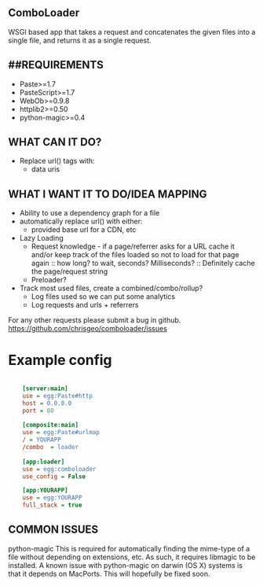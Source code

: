 ComboLoader
-----------
WSGI based app that takes a request and concatenates the given files into a single file, and returns it as a single request.

  ##REQUIREMENTS
  ---------------
  * Paste>=1.7
  * PasteScript>=1.7
  * WebOb>=0.9.8
  * httplib2>=0.50
  * python-magic>=0.4

WHAT CAN IT DO?
---------------
  * Replace url() tags with:
    - data uris

WHAT I WANT IT TO DO/IDEA MAPPING
---------------------------------
  * Ability to use a dependency graph for a file
  * automatically replace url() with either:
      - provided base url for a CDN, etc
  * Lazy Loading
    - Request knowledge - if a page/referrer asks for a URL cache it and/or keep track of the files loaded so not to load for that page again
      :: how long? to wait, seconds? Milliseconds?
      :: Definitely cache the page/request string
    - Preloader?
  * Track most used files, create a combined/combo/rollup?
    - Log files used so we can put some analytics
    - Log requests and urls + referrers

For any other requests please submit a bug in github. https://github.com/chrisgeo/comboloader/issues

# Example config
```ini
    
    [server:main]
    use = egg:Paste#http
    host = 0.0.0.0
    port = 80
    
    [composite:main]
    use = egg:Paste#urlmap
    / = YOURAPP
    /combo  = loader
    
    [app:loader]
    use = egg:comboloader
    use_config = False

    [app:YOURAPP]
    use = egg:YOURAPP
    full_stack = true
```

COMMON ISSUES
--------------

python-magic
  This is required for automatically finding the mime-type of a file without depending on extensions, etc. As such, it requires libmagic to be installed. A known issue with python-magic on darwin (OS X) systems is that it depends on MacPorts. This will hopefully be fixed soon.

